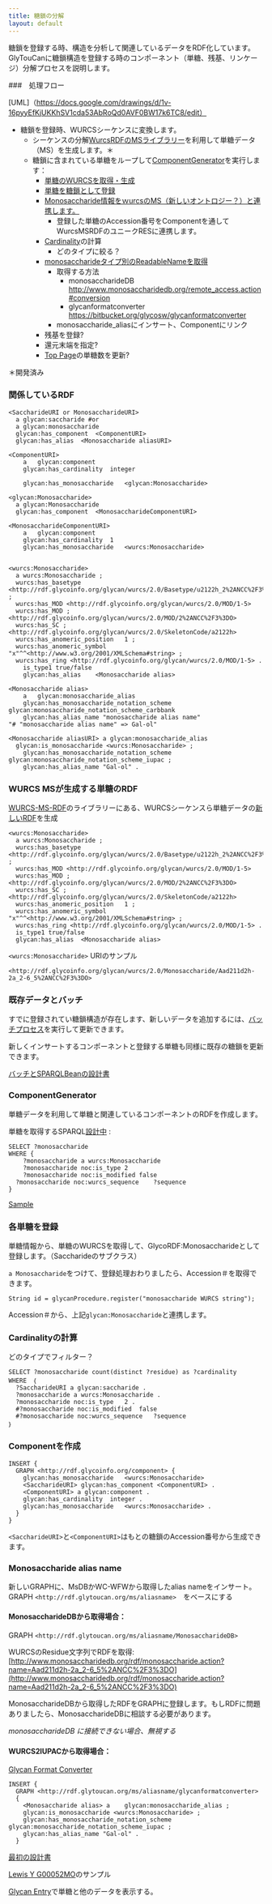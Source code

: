 ```yaml
---
title: 糖鎖の分解
layout: default
---
```


糖鎖を登録する時、構造を分析して関連しているデータをRDF化しています。GlyTouCanに糖鎖構造を登録する時のコンポーネント（単糖、残基、リンケージ）分解プロセスを説明します。

###　処理フロー

[UML]（https://docs.google.com/drawings/d/1v-16pyyEfKjUKKhSV1cda53AbRoQd0AVF0BW17k6TC8/edit）

* 糖鎖を登録時、WURCSシーケンスに変換します。
  * シーケンスの分解[WurcsRDFのMSライブラリー](https://bitbucket.org/glycosw/wurcsrdf)を利用して単糖データ（MS）を生成します。＊
  * 糖鎖に含まれている単糖をループして[ComponentGenerator](#ComponentGenerator)を実行します：
      * [単糖のWURCSを取得・生成](#MonosaccharideWurcs)
      * [単糖を糖鎖として登録](#RegisteringMonosaccharides)
      * [Monosaccharide情報をｗurcsのMS（新しいオントロジー？）と連携します。](#LinkingToWurcsRdf)
          * 登録した単糖のAccession番号をComponentを通してWurcsMSRDFのユニークRESに連携します。
      * [Cardinality](#Cardinality)の計算
          * どのタイプに絞る？
      * [monosaccharideタイプ別のReadableNameを取得](#ReadableName)
          * 取得する方法
              * monosaccharideDB http://www.monosaccharidedb.org/remote_access.action#conversion
              * glycanformatconverter https://bitbucket.org/glycosw/glycanformatconverter
          * monosaccharide_aliasにインサート、Componentにリンク
      * 残基を登録?
      * 還元末端を指定?
      * [Top Page](http://glytoucan.org)の単糖数を更新?

＊開発済み<BR>

### 関係しているRDF

    <SaccharideURI or MonosaccharideURI>
      a	glycan:saccharide #or
      a	glycan:monosaccharide
      glycan:has_component	<ComponentURI>
      glycan:has_alias	<Monosaccharide aliasURI>

    <ComponentURI>
    	a	glycan:component
    	glycan:has_cardinality	integer

    	glycan:has_monosaccharide	<glycan:Monosaccharide>

    <glycan:Monosaccharide>
      a glycan:Monosaccharide
      glycan:has_component	<MonosaccharideComponentURI>

    <MonosaccharideComponentURI>
    	a	glycan:component
    	glycan:has_cardinality	1
    	glycan:has_monosaccharide	<wurcs:Monosaccharide>


    <wurcs:Monosaccharide>
      a wurcs:Monosaccharide ;
      wurcs:has_basetype <http://rdf.glycoinfo.org/glycan/wurcs/2.0/Basetype/u2122h_2%2ANCC%2F3%3DO> ;
      wurcs:has_MOD	<http://rdf.glycoinfo.org/glycan/wurcs/2.0/MOD/1-5>
      wurcs:has_MOD ; <http://rdf.glycoinfo.org/glycan/wurcs/2.0/MOD/2%2ANCC%2F3%3DO>
      wurcs:has_SC ; <http://rdf.glycoinfo.org/glycan/wurcs/2.0/SkeletonCode/a2122h>
      wurcs:has_anomeric_position	1 ;
      wurcs:has_anomeric_symbol "x"^^<http://www.w3.org/2001/XMLSchema#string> ;
      wurcs:has_ring <http://rdf.glycoinfo.org/glycan/wurcs/2.0/MOD/1-5> .
    	is_type1 true/false
    	glycan:has_alias	<Monosaccharide alias>

    <Monosaccharide alias>
    	a	glycan:monosaccharide_alias
    	glycan:has_monosaccharide_notation_scheme glycan:monosaccharide_notation_scheme_carbbank
    	glycan:has_alias_name "monosaccharide alias name"
    "# "monosaccharide alias name" => Gal-ol"

    <Monosaccharide aliasURI> a	glycan:monosaccharide_alias
      glycan:is_monosaccharide <wurcs:Monosaccharide> ;
    	glycan:has_monosaccharide_notation_scheme glycan:monosaccharide_notation_scheme_iupac ;
    	glycan:has_alias_name "Gal-ol" .

### WURCS MSが生成する単糖のRDF

[WURCS-MS-RDF](https://bitbucket.org/glycosw/wurcsrdf)のライブラリーにある、WURCSシーケンスら単糖データの[新しいRDF](https://bitbucket.org/glycosw/wurcsrdf/issues/1)を生成

```
<wurcs:Monosaccharide>
  a wurcs:Monosaccharide ;
  wurcs:has_basetype <http://rdf.glycoinfo.org/glycan/wurcs/2.0/Basetype/u2122h_2%2ANCC%2F3%3DO> ;
  wurcs:has_MOD	<http://rdf.glycoinfo.org/glycan/wurcs/2.0/MOD/1-5>
  wurcs:has_MOD ; <http://rdf.glycoinfo.org/glycan/wurcs/2.0/MOD/2%2ANCC%2F3%3DO>
  wurcs:has_SC ; <http://rdf.glycoinfo.org/glycan/wurcs/2.0/SkeletonCode/a2122h>
  wurcs:has_anomeric_position	1 ;
  wurcs:has_anomeric_symbol "x"^^<http://www.w3.org/2001/XMLSchema#string> ;
  wurcs:has_ring <http://rdf.glycoinfo.org/glycan/wurcs/2.0/MOD/1-5> .
  is_type1 true/false
  glycan:has_alias	<Monosaccharide alias>
```


`<wurcs:Monosaccharide>` URIのサンプル

    <http://rdf.glycoinfo.org/glycan/wurcs/2.0/Monosaccharide/Aad211d2h-2a_2-6_5%2ANCC%2F3%3DO>

### 既存データとバッチ

すでに登録されてい糖鎖構造が存在します、新しいデータを追加するには、[バッチプロセス](http://code.glytoucan.org/batch/new/2015)を実行して更新できます。

新しくインサートするコンポーネントと登録する単糖も同様に既存の糖鎖を更新できます。

[バッチとSPARQLBeanの設計書](http://code.glytoucan.org/batch/new/2016)

### <a name="ComponentGenerator"></a>ComponentGenerator

単糖データを利用して単糖と関連しているコンポーネントのRDFを作成します。

単糖を取得するSPARQL[設計中](https://bitbucket.org/glycosw/wurcsrdf/issues/1)
:

    SELECT ?monosaccharide
    WHERE {
	    ?monosaccharide a wurcs:Monosaccharide
    	?monosaccharide noc:is_type	2
    	?monosaccharide noc:is_modified	false
      ?monosaccharide noc:wurcs_sequence	?sequence
    }

[Sample](http://beta.ts.glytoucan.org/sparql?default-graph-uri=&query=PREFIX+wurcs%3A+%3Chttp%3A%2F%2Fwww.glycoinfo.org%2Fglyco%2Fowl%2Fwurcs%23%3E%0D%0ASELECT+distinct+%3Fmono%0D%0A++++++++++++++++FROM+%3Chttp%3A%2F%2Frdf.glytoucan.org%2Fwurcs%2Fms%3E%0D%0A++++++++++++++++WHERE%7B%0D%0A%3Fmono+a+wurcs%3AMonosaccharide+.%0D%0A%7D%0D%0Alimit+100&format=text%2Fhtml&timeout=0&debug=on)

### 各単糖を登録

単糖情報から、単糖のWURCSを取得して、GlycoRDF:Monosaccharideとして登録します。（Saccharideのサブクラス）

`a Monosaccharide`をつけて、登録処理おわりましたら、Accession＃を取得できます。

    String id = glycanProcedure.register("monosaccharide WURCS string");

Accession＃から、上記`glycan:Monosaccharide`と連携します。

### <a name="Cardinality"></a>Cardinalityの計算

どのタイプでフィルター？

    SELECT ?monosaccharide count(distinct ?residue) as ?cardinality
    WHERE　｛
      ?SaccharideURI a glycan:saccharide .
      ?monosaccharide a wurcs:Monosaccharide .
      ?monosaccharide noc:is_type	2 .
      #?monosaccharide noc:is_modified	false
      #?monosaccharide noc:wurcs_sequence	?sequence
    ｝

### Componentを作成

    INSERT {
      GRAPH <http://rdf.glycoinfo.org/component> {
        glycan:has_monosaccharide	<wurcs:Monosaccharide>
        <SaccharideURI> glycan:has_component <ComponentURI> .
        <ComponentURI> a glycan:component .
        glycan:has_cardinality	integer .
      	glycan:has_monosaccharide	<wurcs:Monosaccharide> .
      }
    }

`<SaccharideURI>`と`<ComponentURI>`はもとの糖鎖のAccession番号から生成できます。

### Monosaccharide alias name
新しいGRAPHに、MsDBかWC-WFWから取得したalias nameをインサート。  
GRAPH `<http://rdf.glytoucan.org/ms/aliasname>`　をベースにする

#### MonosaccharideDBから取得場合：

GRAPH `<http://rdf.glytoucan.org/ms/aliasname/MonosaccharideDB>`

WURCSのResidue文字列でRDFを取得:
[http://www.monosaccharidedb.org/rdf/monosaccharide.action?name=Aad211d2h-2a_2-6_5%2ANCC%2F3%3DO](http://www.monosaccharidedb.org/rdf/monosaccharide.action?name=Aad211d2h-2a_2-6_5%2ANCC%2F3%3DO)

MonosaccharideDBから取得したRDFをGRAPHに登録します。もしRDFに問題ありましたら、MonosaccharideDBに相談する必要があります。

_monosaccharideDB に接続できない場合、無視する_

#### WURCS2IUPACから取得場合：

  [Glycan Format Converter](https://bitbucket.org/glycosw/glycanformatconverter)

    INSERT {
      GRAPH <http://rdf.glytoucan.org/ms/aliasname/glycanformatconverter>
      {
        <Monosaccharide alias> a	glycan:monosaccharide_alias ;
        glycan:is_monosaccharide <wurcs:Monosaccharide> ;
        glycan:has_monosaccharide_notation_scheme glycan:monosaccharide_notation_scheme_iupac ;
        glycan:has_alias_name "Gal-ol" .
      }

[最初の設計書](/system/composition_aglycon)

[Lewis Y G00052MO](composition_sample)のサンプル

[Glycan Entry](/system/metadata/)で単糖と他のデータを表示する。
